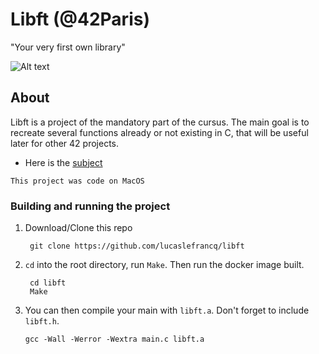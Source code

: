 # Libft (@42Paris)

"Your very first own library"

![Alt text](https://github.com/lucaslefrancq/libft/blob/master/libft_example.png)

## About

Libft is a project of the mandatory part of the cursus.
The main goal is to recreate several functions already or not existing in C, that will be
useful later for other 42 projects.

- Here is the [subject][1]

`This project was code on MacOS`

### Building and running the project

1. Download/Clone this repo

        git clone https://github.com/lucaslefrancq/libft

2. `cd` into the root directory, run `Make`. Then run the docker image built.

        cd libft
        Make

3.  You can then compile your main with `libft.a`. Don't forget to include `libft.h`.

        gcc -Wall -Werror -Wextra main.c libft.a

[1]: https://github.com/lucaslefrancq/libft/blob/master/libft.en.subject.pdf